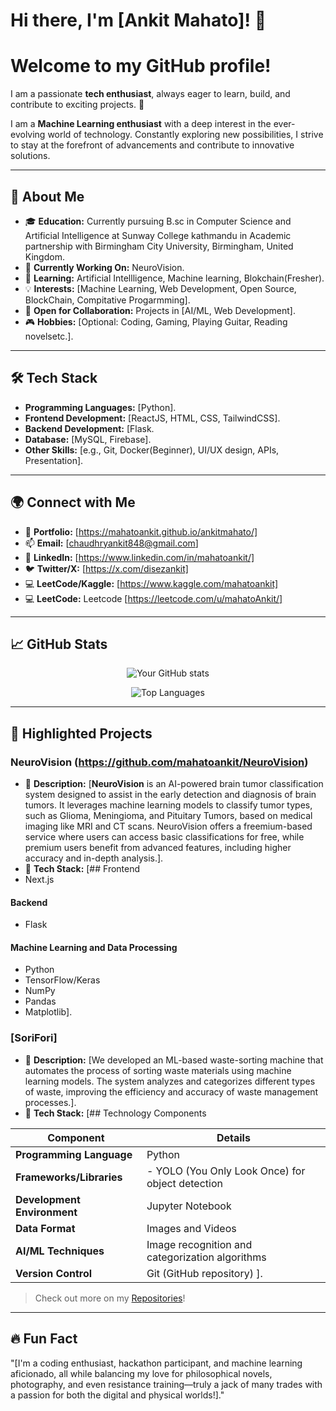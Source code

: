 # Hi there, I'm [Ankit Mahato]! 👋

# Welcome to my GitHub profile!

I am a passionate **tech enthusiast**, always eager to learn, build, and contribute to exciting projects. 🚀

I am a **Machine Learning enthusiast** with a deep interest in the ever-evolving world of technology. Constantly exploring new possibilities, I strive to stay at the forefront of advancements and contribute to innovative solutions.

---

## 🌟 About Me

- 🎓 **Education:** Currently pursuing B.sc in Computer Science and Artificial Intelligence at Sunway College kathmandu in Academic partnership with Birmingham City University, Birmingham, United Kingdom.
- 🔭 **Currently Working On:** NeuroVision.
- 🌱 **Learning:** Artificial Intellligence, Machine learning, Blokchain(Fresher).
- 💡 **Interests:** [Machine Learning, Web Development, Open Source, BlockChain, Compitative Progarmming].
- 🤝 **Open for Collaboration:** Projects in [AI/ML, Web Development].
- 🎮 **Hobbies:** [Optional: Coding, Gaming, Playing Guitar, Reading novelsetc.].

---

## 🛠️ Tech Stack

- **Programming Languages:** [Python].
- **Frontend Development:** [ReactJS, HTML, CSS, TailwindCSS].
- **Backend Development:** [Flask.
- **Database:** [MySQL, Firebase].
- **Other Skills:** [e.g., Git, Docker(Beginner), UI/UX design, APIs, Presentation].

---

## 🌍 Connect with Me

- 💼 **Portfolio:** [https://mahatoankit.github.io/ankitmahato/]
- 📫 **Email:** [chaudhryankit848@gmail.com]
- 🔗 **LinkedIn:** [https://www.linkedin.com/in/mahatoankit/]
- 🐦 **Twitter/X:** [https://x.com/disezankit]
- 💻 **LeetCode/Kaggle:** [https://www.kaggle.com/mahatoankit]
- 💻 **LeetCode:** Leetcode [https://leetcode.com/u/mahatoAnkit/]

---

## 📈 GitHub Stats

<p align="center">
  <img src="https://github-readme-stats.vercel.app/api?username=yourusername&show_icons=true&theme=radical" alt="Your GitHub stats" />
</p>
<p align="center">
  <img src="https://github-readme-stats.vercel.app/api/top-langs/?username=yourusername&layout=compact&theme=radical" alt="Top Languages" />
</p>

---

## 🔖 Highlighted Projects

### NeuroVision (https://github.com/mahatoankit/NeuroVision)
- 🔗 **Description:** [**NeuroVision** is an AI-powered brain tumor classification system designed to assist in the early detection and diagnosis of brain tumors. It leverages machine learning models to classify tumor types, such as Glioma, Meningioma, and Pituitary Tumors, based on medical imaging like MRI and CT scans. NeuroVision offers a freemium-based service where users can access basic classifications for free, while premium users benefit from advanced features, including higher accuracy and in-depth analysis.].
- 🚀 **Tech Stack:** [## Frontend
- Next.js

#### Backend
- Flask

#### Machine Learning and Data Processing
- Python
- TensorFlow/Keras
- NumPy
- Pandas
- Matplotlib].

### [SoriFori]
- 🔗 **Description:** [We developed an ML-based waste-sorting machine that automates the process of sorting waste materials using machine learning models. The system analyzes and categorizes different types of waste, improving the efficiency and accuracy of waste management processes.].
- 🚀 **Tech Stack:** [## Technology Components

| **Component**              | **Details**                                                    |
|----------------------------|----------------------------------------------------------------|
| **Programming Language**   | Python                                                         |
| **Frameworks/Libraries**   | - YOLO (You Only Look Once) for object detection               |
| **Development Environment**| Jupyter Notebook                                               |
| **Data Format**            | Images and Videos                                              |
| **AI/ML Techniques**       | Image recognition and categorization algorithms                |
| **Version Control**        | Git (GitHub repository)     ].

> Check out more on my [Repositories](https://github.com/yourusername?tab=repositories)!

---

## 🔥 Fun Fact

"[I'm a coding enthusiast, hackathon participant, and machine learning aficionado, all while balancing my love for philosophical novels, photography, and even resistance training—truly a jack of many trades with a passion for both the digital and physical worlds!]."
